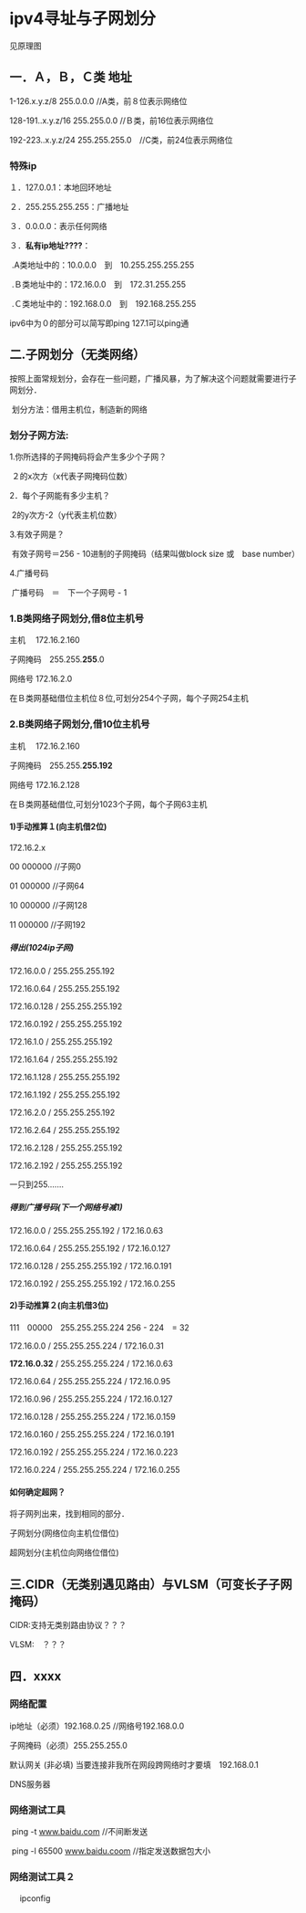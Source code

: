 # ipv4寻址与子网划分

见原理图

## 一．Ａ，Ｂ，Ｃ类	地址

1-126.x.y.z/8	255.0.0.0		//A类，前８位表示网络位

128-191..x.y.z/16		255.255.0.0	//Ｂ类，前16位表示网络位

192-223..x.y.z/24		255.255.255.0　//C类，前24位表示网络位

### 特殊ip

１．127.0.0.1：本地回环地址

２．255.255.255.255：广播地址

３．0.0.0.0：表示任何网络

３．**私有ip地址????**：

​		.A类地址中的：10.0.0.0　到　10.255.255.255.255

​		.Ｂ类地址中的：172.16.0.0　到　172.31.255.255

​		.Ｃ类地址中的：192.168.0.0　到　192.168.255.255

ipv6中为０的部分可以简写即ping 127.1可以ping通

## 二.子网划分（无类网络）

​		按照上面常规划分，会存在一些问题，广播风暴，为了解决这个问题就需要进行子网划分．

​		划分方法：借用主机位，制造新的网络

### 划分子网方法:

1.你所选择的子网掩码将会产生多少个子网？

​		２的x次方（x代表子网掩码位数）

2．每个子网能有多少主机？

​		2的y次方-2（y代表主机位数）

3.有效子网是？

​		有效子网号＝256 - 10进制的子网掩码（结果叫做block size 或　base number）

4.广播号码

​		广播号码　＝　下一个子网号 - 1

### **1.B类网络子网划分,借8位主机号**

主机　		172.16.2.160

子网掩码　255.255.**255**.0

网络号		172.16.2.0

在Ｂ类网基础借位主机位８位,可划分254个子网，每个子网254主机

### **2.B类网络子网划分,借10位主机号**

主机　		172.16.2.160

子网掩码　255.255.**255.192**

网络号		172.16.2.128

在Ｂ类网基础借位,可划分1023个子网，每个子网63主机

#### 1)手动推算１(向主机借2位)

172.16.2.x

00 000000		//子网0

01 000000		//子网64

10 000000		//子网128

11 000000		//子网192

##### 得出(1024ip子网)

172.16.0.0	/	255.255.255.192

172.16.0.64	/	255.255.255.192

172.16.0.128	/	255.255.255.192

172.16.0.192	/	255.255.255.192



172.16.1.0	/	255.255.255.192

172.16.1.64	/	255.255.255.192

172.16.1.128	/	255.255.255.192

172.16.1.192	/	255.255.255.192



172.16.2.0	/	255.255.255.192

172.16.2.64	/	255.255.255.192

172.16.2.128	/	255.255.255.192

172.16.2.192	/	255.255.255.192

一只到255.......

##### 得到广播号码(下一个网络号减1)

172.16.0.0	/	255.255.255.192	/	172.16.0.63	

172.16.0.64	/	255.255.255.192	/	172.16.0.127

172.16.0.128	/	255.255.255.192	/	172.16.0.191

172.16.0.192	/	255.255.255.192	/	172.16.0.255

#### 2)手动推算２(向主机借3位)

111　00000　255.255.255.224	256 - 224　= 32

172.16.0.0	/	255.255.255.224	/	172.16.0.31

**172.16.0.32**	/	255.255.255.224	/	172.16.0.63

172.16.0.64	/	255.255.255.224	/	172.16.0.95

172.16.0.96	/	255.255.255.224	/	172.16.0.127

172.16.0.128	/	255.255.255.224	/	172.16.0.159

172.16.0.160	/	255.255.255.224	/	172.16.0.191

172.16.0.192	/	255.255.255.224	/	172.16.0.223

172.16.0.224	/	255.255.255.224	/	172.16.0.255

#### 如何确定超网？

将子网列出来，找到相同的部分．

子网划分(网络位向主机位借位)

超网划分(主机位向网络位借位)

## 三.CIDR（无类别遇见路由）与VLSM（可变长子子网掩码）

CIDR:支持无类别路由协议？？？

VLSM:　？？？

## 四．xxxx

### 网络配置

ip地址（必须）192.168.0.25			//网络号192.168.0.0

子网掩码（必须）255.255.255.0

默认网关 (非必填) 当要连接非我所在网段跨网络时才要填　192.168.0.1

DNS服务器

### 网络测试工具

​	ping -t www.baidu.com	//不间断发送

​	ping -l 65500 www.baidu.coom  //指定发送数据包大小

### 网络测试工具２

​	　ipconfig